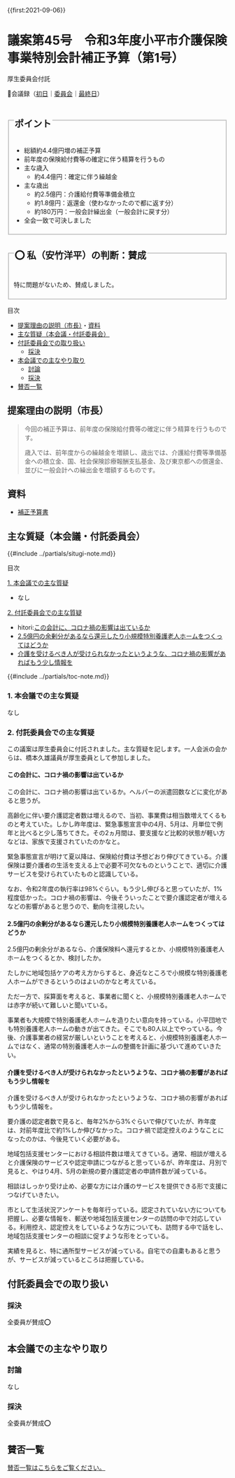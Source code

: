 {{first:2021-09-06}}

# 議案第45号　令和3年度小平市介護保険事業特別会計補正予算（第1号）

<i class="fa fa-gavel" aria-hidden="true"></i> 厚生委員会付託

<p id="read-kaigiroku">📄会議録（<a href="https://ssp.kaigiroku.net/tenant/kodaira/SpMinuteView.html?council_id=1240&schedule_id=2&minute_id=504&is_search=true">初日</a>｜<a href="https://ssp.kaigiroku.net/tenant/kodaira/SpMinuteView.html?council_id=1244&schedule_id=2&minute_id=58&is_search=true">委員会</a>｜<a href="https://ssp.kaigiroku.net/tenant/kodaira/SpMinuteView.html?council_id=1240&schedule_id=6&minute_id=551&is_search=true">最終日</a>）</p>

<fieldset class="pnt">
  <legend><h2>ポイント</h2></legend>

- 総額約4.4億円増の補正予算
- 前年度の保険給付費等の確定に伴う精算を行うもの
- 主な歳入
  - 約4.4億円：確定に伴う繰越金
- 主な歳出
  - 約2.5億円：介護給付費等準備金積立
  - 約1.8億円：返還金（使わなかったので都に返す分）
  - 約180万円：一般会計繰出金（一般会計に戻す分）
- 全会一致で可決しました

</fieldset>

<fieldset class="sanpi">
  <legend><h2>⭕️ 私（安竹洋平）の判断：賛成</h2></legend>

特に問題がないため、賛成しました。

</fieldset>

<div class="toc">

目次

- [提案理由の説明（市長）](#提案理由の説明市長)・[資料](#資料)
- [主な質疑（本会議・付託委員会）](#主な質疑本会議付託委員会)
- [付託委員会での取り扱い](#付託委員会での取り扱い)
  - [採決](#採決)
- [本会議での主なやり取り](#本会議での主なやり取り)
  - [討論](#討論)
  - [採決](#採決-1)
- [賛否一覧](#賛否一覧)

</div>

## 提案理由の説明（市長）
> 今回の補正予算は、前年度の保険給付費等の確定に伴う精算を行うものです。
>
> 歳入では、前年度からの繰越金を増額し、歳出では、介護給付費等準備基金への積立金、国、社会保険診療報酬支払基金、及び東京都への償還金、並びに一般会計への繰出金を増額するものです。

## 資料

- [補正予算書](https://www.city.kodaira.tokyo.jp/kurashi/093/093400.html)

<div class="ippan-situgi">

## 主な質疑（本会議・付託委員会）
{{#include ../partials/situgi-note.md}}


<div class="toc">

目次

[1. 本会議での主な質疑](#1-本会議での主な質疑)

- なし

[2. 付託委員会での主な質疑](#2-付託委員会での主な質疑)

- hitori:[この会計に、コロナ禍の影響は出ているか](#この会計にコロナ禍の影響は出ているか)
- [2.5億円の余剰分があるなら還元したり小規模特別養護老人ホームをつくってはどうか](#25億円の余剰分があるなら還元したり小規模特別養護老人ホームをつくってはどうか)
- [介護を受けるべき人が受けられなかったというような、コロナ禍の影響があればもう少し情報を](#介護を受けるべき人が受けられなかったというようなコロナ禍の影響があればもう少し情報を)


{{#include ../partials/toc-note.md}}

</div>

### 1. 本会議での主な質疑
なし

### 2. 付託委員会での主な質疑
この議案は厚生委員会に付託されました。主な質疑を記します。一人会派の会からは、橋本久雄議員が厚生委員として参加しました。

#### この会計に、コロナ禍の影響は出ているか
<div class="bln bleft hitori" data-speaker="👍 橋本久雄議員（一人会派の会）">

この会計に、コロナ禍の影響は出ているか。ヘルパーの派遣回数などに変化があると思うが。

</div>

<div class="bln bright" data-speaker="高齢者支援課長補佐（赤坂）">

高齢化に伴い要介護認定者数は増えるので、当初、事業費は相当数増えてくるものと考えていた。しかし昨年度は、緊急事態宣言中の4月、5月は、月単位で例年と比べると少し落ちてきた。その2ヵ月間は、要支援など比較的状態が軽い方などは、家族で支援されていたのかなと。

</div>

<div class="bln bright" data-speaker="高齢者支援課長補佐（赤坂）">

緊急事態宣言が明けて夏以降は、保険給付費は予想どおり伸びてきている。介護保険は要介護者の生活を支える上で必要不可欠なものということで、適切に介護サービスを受けられていたものと認識している。

</div>

<div class="bln bright" data-speaker="高齢者支援課長補佐（赤坂）">

なお、令和2年度の執行率は98%ぐらい。もう少し伸びると思っていたが、1%程度低かった。コロナ禍の影響は、今後そういったことで要介護認定者が増えるなどの影響があると思うので、動向を注視したい。

</div>

#### 2.5億円の余剰分があるなら還元したり小規模特別養護老人ホームをつくってはどうか

<div class="bln bleft" data-speaker="他会派の議員">

2.5億円の剰余分があるなら、介護保険料へ還元するとか、小規模特別養護老人ホームをつくるとか、検討したか。

</div>

<div class="bln bright" data-speaker="高齢者支援課長補佐（赤坂）">

たしかに地域包括ケアの考え方からすると、身近なところで小規模な特別養護老人ホームができるというのはよいのかなと考えている。

</div>

<div class="bln bright" data-speaker="高齢者支援課長補佐（赤坂）">

ただ一方で、採算面を考えると、事業者に聞くと、小規模特別養護老人ホームでは赤字が続いて難しいと聞いている。

</div>

<div class="bln bright" data-speaker="高齢者支援課長補佐（赤坂）">

事業者も大規模で特別養護老人ホームを造りたい意向を持っている。小平団地でも特別養護老人ホームの動きが出てきた。そこでも80人以上でやっている。今後、介護事業者の経営が厳しいということを考えると、小規模特別養護老人ホームではなく、通常の特別養護老人ホームの整備を計画に基づいて進めていきたい。

</div>

#### 介護を受けるべき人が受けられなかったというような、コロナ禍の影響があればもう少し情報を

<div class="bln bleft" data-speaker="他会派の議員">

介護を受けるべき人が受けられなかったというような、コロナ禍の影響があればもう少し情報を。

</div>

<div class="bln bright" data-speaker="高齢者支援課長補佐（赤坂）">

要介護の認定者数で見ると、毎年2%から3%ぐらいで伸びていたが、昨年度は、対前年度比で約1%しか伸びなかった。コロナ禍で認定控えのようなことになったのかは、今後見ていく必要がある。

</div>

<div class="bln bright" data-speaker="高齢者支援課長補佐（赤坂）">

地域包括支援センターにおける相談件数は増えてきている。通常、相談が増えると介護保険のサービスや認定申請につながると思っているが、昨年度は、月別で見ると、やはり4月、5月の新規の要介護認定者の申請件数が減っている。

</div>

<div class="bln bright" data-speaker="高齢者支援課長補佐（赤坂）">

相談はしっかり受け止め、必要な方には介護のサービスを提供できる形で支援につなげていきたい。

</div>

<div class="bln bright" data-speaker="地域包括ケア推進担当課長（島田）">

市として生活状況アンケートを毎年行っている。認定されていない方についても把握し、必要な情報を、郵送や地域包括支援センターの訪問の中で対応している。利用控え、認定控えをしているような方についても、訪問する中で話をし、地域包括支援センターの相談に促すような形をとっている。

</div>

<div class="bln bright" data-speaker="地域包括ケア推進担当課長（島田）">

実績を見ると、特に通所型サービスが減っている。自宅での自粛もあると思うが、サービスが減っているところは把握している。

</div>


</div>

## 付託委員会での取り扱い
### 採決
全委員が賛成⭕️

## 本会議での主なやり取り
### 討論
なし

### 採決
全委員が賛成⭕️

## 賛否一覧
[賛否一覧はこちらをご覧ください。](./index.md#賛否)